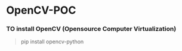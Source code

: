 # OpenCV-POC
### TO install OpenCV (Opensource Computer Virtualization)
> pip install opencv-python
